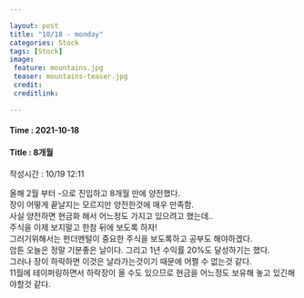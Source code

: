 ```yaml
---

layout: post
title: "10/18 - monday"
categories: Stock
tags: [Stock]
image:
 feature: mountains.jpg
 teaser: mountains-teaser.jpg
 credit:
 creditlink:

---
```


#### Time : 2021-10-18
#### Title : 8개월

작성시간 : 10/19 12:11<br>

올해 2월 부터 -으로 진입하고 8개월 만에 양전했다. <br>
장이 어떻게 끝날지는 모르지만 양전한것에 매우 만족함.<br>
사실 양전하면 현금화 해서 어느정도 가지고 있으려고 했는데..<br>
주식을 이제 보지말고 한참 뒤에 보도록 하자!<br>
그러기위해서는 펀더멘털이 중요한 주식을 보도록하고 공부도 해야하겠다.<br>
암튼 오늘은 정말 기분좋은 날이다. 그리고 1년 수익률 20%도 달성하기는 했다.<br>
그러나 장이 하락하면 이것은 날라가는것이기 때문에 어쩔 수 없는것 같다.<br>
11월에 테이퍼링하면서 하락장이 올 수도 있으므로 현금을 어느정도 보유해 놓고 있긴해야할것 같다.<br>

